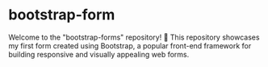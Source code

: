 # bootstrap-form
Welcome to the "bootstrap-forms" repository! 🚀 This repository showcases my first form created using Bootstrap, a popular front-end framework for building responsive and visually appealing web forms. 
